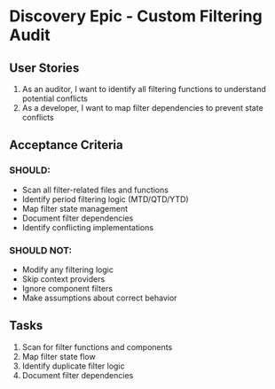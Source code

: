 # Discovery Epic - Custom Filtering Audit

## User Stories
1. As an auditor, I want to identify all filtering functions to understand potential conflicts
2. As a developer, I want to map filter dependencies to prevent state conflicts

## Acceptance Criteria
### SHOULD:
- Scan all filter-related files and functions
- Identify period filtering logic (MTD/QTD/YTD)
- Map filter state management
- Document filter dependencies
- Identify conflicting implementations

### SHOULD NOT:
- Modify any filtering logic
- Skip context providers
- Ignore component filters
- Make assumptions about correct behavior

## Tasks
1. Scan for filter functions and components
2. Map filter state flow
3. Identify duplicate filter logic
4. Document filter dependencies

